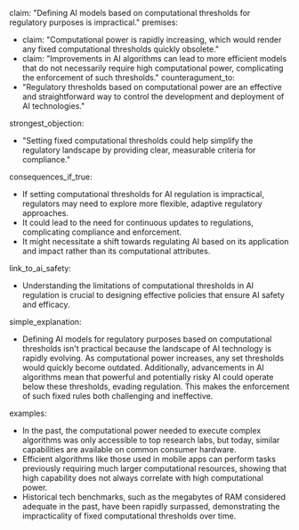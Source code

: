 claim: "Defining AI models based on computational thresholds for regulatory purposes is impractical."
premises:
  - claim: "Computational power is rapidly increasing, which would render any fixed computational thresholds quickly obsolete."
  - claim: "Improvements in AI algorithms can lead to more efficient models that do not necessarily require high computational power, complicating the enforcement of such thresholds."
counteragument_to:
  - "Regulatory thresholds based on computational power are an effective and straightforward way to control the development and deployment of AI technologies."

strongest_objection:
  - "Setting fixed computational thresholds could help simplify the regulatory landscape by providing clear, measurable criteria for compliance."

consequences_if_true:
  - If setting computational thresholds for AI regulation is impractical, regulators may need to explore more flexible, adaptive regulatory approaches.
  - It could lead to the need for continuous updates to regulations, complicating compliance and enforcement.
  - It might necessitate a shift towards regulating AI based on its application and impact rather than its computational attributes.

link_to_ai_safety:
  - Understanding the limitations of computational thresholds in AI regulation is crucial to designing effective policies that ensure AI safety and efficacy.

simple_explanation:
  - Defining AI models for regulatory purposes based on computational thresholds isn't practical because the landscape of AI technology is rapidly evolving. As computational power increases, any set thresholds would quickly become outdated. Additionally, advancements in AI algorithms mean that powerful and potentially risky AI could operate below these thresholds, evading regulation. This makes the enforcement of such fixed rules both challenging and ineffective.

examples:
  - In the past, the computational power needed to execute complex algorithms was only accessible to top research labs, but today, similar capabilities are available on common consumer hardware.
  - Efficient algorithms like those used in mobile apps can perform tasks previously requiring much larger computational resources, showing that high capability does not always correlate with high computational power.
  - Historical tech benchmarks, such as the megabytes of RAM considered adequate in the past, have been rapidly surpassed, demonstrating the impracticality of fixed computational thresholds over time.